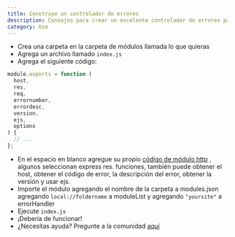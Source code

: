 ```yaml
---
title: Construye un controlador de errores
description: Consejos para crear un excelente controlador de errores para 1host.js
category: Uso
---
```


- Crea una carpeta en la carpeta de módulos llamada lo que quieras
- Agrega un archivo llamado `index.js`
- Agrega el siguiente código:

```javascript
module.exports = function (
  host,
  res,
  req,
  errornumber,
  errordesc,
  version,
  ejs,
  options
) {
  // ...
};
```

- En el espacio en blanco agregue su propio [código de módulo http](https://nodejs.dev/learn/the-nodejs-http-module) , algunos seleccionan express res. funciones, también puede obtener el host, obtener el código de error, la descripción del error, obtener la versión y usar ejs.
- Importe el módulo agregando el nombre de la carpeta a modules.json agregando `local://foldername` a moduleList y agregando `"yoursite"` a errorHandler
- Ejecute `index.js`
- ¡Deberia de funcionar!
- ¿Necesitas ayuda? Pregunte a la comunidad [aquí](https://github.com/1hostjs/help/discussions)

